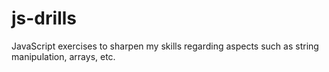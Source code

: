 # js-drills
JavaScript exercises to sharpen my skills regarding aspects such as string manipulation, arrays, etc.
